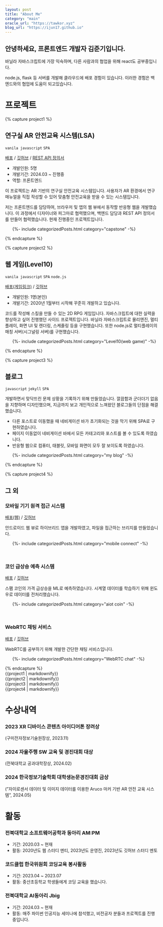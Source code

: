 ```yaml
---
layout: post
title: "About Me"
category: "main"
oracle_url: "https://tawkor.xyz"
blog_url: "https://ijun17.github.io"
---
```


## 안녕하세요, 프론트엔드 개발자 김준기입니다.

바닐라 자바스크립트에 가장 익숙하며, 다른 사람과의 협업을 위해 react도 공부중입니다.

node.js, flask 등 서버를 개발해 클라우드에 배포 경험이 있습니다. 이러한 경험은 백엔드와의 협업에 도움이 되고있습니다.

# 프로젝트

{% capture project1 %}
## 연구실 AR 안전교육 시스템(LSA)

`vanila javascript` `SPA`

[배포]({{page.oracle_url}}/LSA) / [깃허브](https://github.com/ijun17/LSA-web) / [REST API 정의서](https://cyber-mitten-d95.notion.site/LSA-REST-API-df2116c15a564d15acd39837cec2684e)

* 개발인원: 5명
* 개발기간: 2024.03 ~ 진행중
* 역할: 프론트엔드

이 프로젝트는 AR 기반의 연구실 안전교육 시스템입니다. 사용자가 AR 환경에서 연구 매뉴얼을 직접 작성할 수 있어 맞춤형 안전교육을 받을 수 있는 시스템입니다.

저는 프론트엔드를 담당하여, 브라우저 및 앱의 웹 뷰에서 동작할 반응형 웹을 개발했습니다. 이 과정에서 디자이너와 피그마로 협력했으며, 백엔드 담당과 REST API 정의서를 만들어 협력했습니다. 현재 진행중인 프로젝트입니다.

<ul>{%- include categorizedPosts.html category="capstone" -%}</ul>
{% endcapture %}

{% capture project2 %}
## 웹 게임(Level10)

`vanila javascript` `SPA` `node.js`

[배포(게임링크)](https://ijun17.github.io/Level10/) / [깃허브](https://github.com/ijun17/Level10)

* 개발인원: 1명(본인)
* 개발기간: 2020년 1월부터 시작해 꾸준히 개발하고 있습니다.

코드를 작성해 스킬을 만들 수 있는 2D RPG 게임입니다. 자바스크립트에 대한 실력을 향상하고 싶어 진행했던 사이드 프로젝트입니다. 바닐라 자바스크립트로 물리엔진, 멀티 플레이, 화면 UI 및 렌더링, 스케줄링 등을 구현했습니다. 또한 node.js로 멀티플레이의 매칭 서버(시그널링 서버)를 구현했습니다.

<ul>{%- include categorizedPosts.html category="Level10(web game)" -%}</ul>
{% endcapture %}


{% capture project3 %}
## 블로그

`javascript` `jekyll` `SPA`

개발하면서 맞닥뜨린 문제 상황을 기록하기 위해 만들었습니다. 깔끔함과 군더더기 없음을 지향하며 디자인했으며, 지금까지 보고 개인적으로 느껴왔던 블로그들의 단점을 해결했습니다. 

* 다른 포스트로 이동했을 때 네비게이션 바가 초기화되는 것을 막기 위해 SPA로 구현하였습니다. 
* 페이지 이동없이 네비게이션 바에서 모든 카테고리와 포스트를 볼 수 있도록 하였습니다. 
* 반응형 웹으로 컴퓨터, 태블릿, 모바일 화면이 모두 잘 보이도록 하였습니다. 

<ul>{%- include categorizedPosts.html category="my blog" -%}</ul>
{% endcapture %}


{% capture project4 %}
## 그 외

### 모바일 기기 원격 접근 시스템
[배포(웹)]({{page.oracle_url}}/connect) / [깃허브](https://github.com/ijun17/mobile-connect)

안드로이드 웹 뷰로 하이브리드 앱을 개발하였고, 파일을 접근하는 브리지를 만들었습니다.
<ul>{%- include categorizedPosts.html category="mobile connect" -%}</ul>

<br>

### 코인 급상승 예측 시스템
[배포]({{page.oracle_url}}/coins) / [깃허브](https://github.com/ijun17/surge-coin-predictor)

스팸 코인의 가격 급상승을 ML로 예측하였습니다. 시계열 데이터를 학습하기 위해 윈도우로 데이터를 전처리했습니다.
<ul>{%- include categorizedPosts.html category="aiot coin" -%}</ul>

<br>

### WebRTC 채팅 서비스
[배포]({{page.blog_url}}/WebRTC-chat) / [깃허브](https://github.com/ijun17/WebRTC-chat)

WebRTC를 공부하기 위해 개발한 간단한 채팅 서비스입니다.
<ul>{%- include categorizedPosts.html category="WebRTC chat" -%}</ul>
{% endcapture %}

<div class="box">{{project1 | markdownify}}</div>
<div class="box">{{project2 | markdownify}}</div>
<div class="box">{{project3 | markdownify}}</div>
<div class="box">{{project4 | markdownify}}</div>

# 수상내역

### 2023 XR 디바이스 콘텐츠 아이디어톤 장려상

(구미전자정보기술원장상, 2023.11)

### 2024 자율주행 SW 교육 및 경진대회 대상

(전북대학교 공과대학장상, 2024.02)

### 2024 한국정보기술학회 대학생논문경진대회 금상

(”자이로센서 데이터 및 이미지 데이터를 이용한 Aruco 마커 기반 AR 안전 교육 시스템”, 2024.05)




# 활동

### 전북대학교 소프트웨어공학과 동아리 AM:PM

* 기간: 2020.03 ~ 현재
* 활동: 2020년도 웹 스터디 멘티, 2023년도 운영진, 2023년도 깃허브 스터디 멘토  

### 코드클럽 한국위원회 코딩교육 봉사활동

* 기간: 2023.04 ~ 2023.07
* 활동: 중산초등학교 학생들에게 코딩 교육을 했습니다.

### 전북대학교 AI동아리 Jbig

* 기간: 2024.03 ~ 현재
* 활동: 매주 파이썬 인공지능 세미나에 참석했고, 비전공자 분들과 프로젝트를 진행중입니다. 